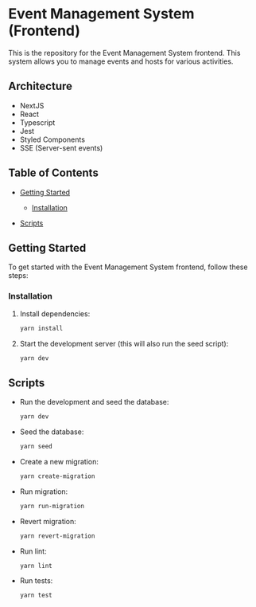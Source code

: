# Event Management System (Frontend)

This is the repository for the Event Management System frontend. This system allows you to manage events and hosts for various activities.


## Architecture

- NextJS
- React
- Typescript
- Jest
- Styled Components
- SSE (Server-sent events)


## Table of Contents

- [Getting Started](#getting-started)

  - [Installation](#installation)

- [Scripts](#scripts)

## Getting Started

To get started with the Event Management System frontend, follow these steps:

### Installation


1. Install dependencies:
   ```sh
   yarn install
   ```

2. Start the development server (this will also run the seed script):
   ```sh
   yarn dev
   ```


## Scripts

- Run the development and seed the database:
    ```bash
    yarn dev
    ```

- Seed the database:
   ```sh
   yarn seed
   ```

- Create a new migration:
    ```sh
    yarn create-migration
    ```

- Run migration:
   ```sh
   yarn run-migration
   ```

- Revert migration:
   ```sh
   yarn revert-migration
   ```
   
- Run lint:
   ```sh
   yarn lint
   ```
- Run tests:
   ```sh
   yarn test
   ```